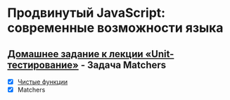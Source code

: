 # Продвинутый JavaScript: современные возможности языка
## [Домашнее задание к лекции «Unit-тестирование»](https://github.com/TomSG03/ajs-homeworks/tree/master/test-ci) - Задача Matchers
- [x] [Чистые функции](https://github.com/TomSG03/pure-functions)
- [x] Matchers
